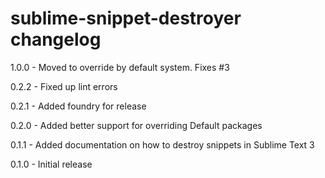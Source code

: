 # sublime-snippet-destroyer changelog
1.0.0 - Moved to override by default system. Fixes #3

0.2.2 - Fixed up lint errors

0.2.1 - Added foundry for release

0.2.0 - Added better support for overriding Default packages

0.1.1 - Added documentation on how to destroy snippets in Sublime Text 3

0.1.0 - Initial release
